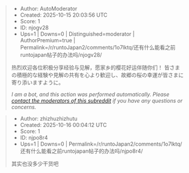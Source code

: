 > - Author: AutoModerator
> - Created: 2025-10-15 20:03:56 UTC
> - Score: 1
> - ID: njogv28
> - Ups=1 | Downs=0 | Distinguished=moderator | AuthorPremium=true | Permalink=/r/runtoJapan2/comments/1o7lktq/还有什么能看之前runtojapan帖子的办法吗/njogv28/
>
> 热烈欢迎各位积极分享经验与见解，愿家乡的樱花好运伴随你们！
> 皆さまの積極的な経験や見解の共有を心より歓迎し、故郷の桜の幸運が皆さまに寄り添いますように。
> 
> *I am a bot, and this action was performed automatically. Please [contact the moderators of this subreddit](/message/compose/?to=/r/runtoJapan2) if you have any questions or concerns.*

> - Author: zhizhuzhizhutu
> - Created: 2025-10-16 00:04:12 UTC
> - Score: 1
> - ID: njpo8r4
> - Ups=1 | Downs=0 | Permalink=/r/runtoJapan2/comments/1o7lktq/还有什么能看之前runtojapan帖子的办法吗/njpo8r4/
>
> 其实也没多少干货吧
